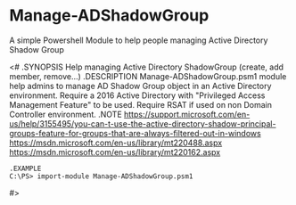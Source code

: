 # Manage-ADShadowGroup
A simple Powershell Module to help people managing Active Directory Shadow Group

<#
	.SYNOPSIS 
	Help managing Active Directory ShadowGroup (create, add member, remove...)
	.DESCRIPTION
	Manage-ADShadowGroup.psm1 module help admins to manage AD Shadow Group object in an Active Directory environment.
	Require a 2016 Active Directory with "Privileged Access Management Feature" to be used.
	Require RSAT if used on non Domain Controller environment.
	.NOTE
	https://support.microsoft.com/en-us/help/3155495/you-can-t-use-the-active-directory-shadow-principal-groups-feature-for-groups-that-are-always-filtered-out-in-windows
	https://msdn.microsoft.com/en-us/library/mt220488.aspx
	https://msdn.microsoft.com/en-us/library/mt220162.aspx
	
	.EXAMPLE
	C:\PS> import-module Manage-ADShadowGroup.psm1
#>
